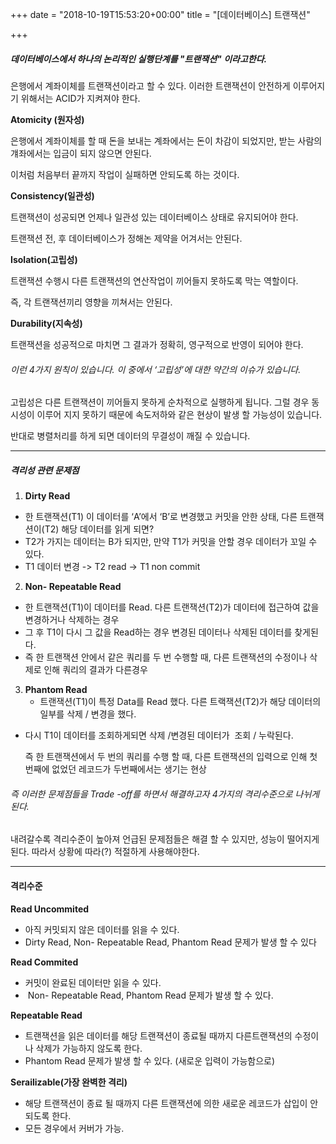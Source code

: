 +++
date = "2018-10-19T15:53:20+00:00"
title = "[데이터베이스] 트랜잭션"

+++
##### **데이터베이스에서 하나의 논리적인 실행단계를 "트랜잭션" 이라고한다.**

은행에서 계좌이체를 트랜잭션이라고 할 수 있다. 이러한 트랜잭션이 안전하게 이루어지기 위해서는 ACID가 지켜져야 한다.

**Atomicity (원자성)**

은행에서 계좌이체를 할 때 돈을 보내는 계좌에서는 돈이 차감이 되었지만, 받는 사람의 걔좌에서는 입금이 되지 않으면 안된다.

이처럼 처음부터 끝까지 작업이 실패하면 안되도록 하는 것이다.

**Consistency(일관성)**

트랜잭션이 성공되면 언제나 일관성 있는 데이터베이스 상태로 유지되어야 한다. 

트랜잭션 전, 후 데이터베이스가 정해논 제약을 어겨서는 안된다.

**Isolation(고립성)**

트랜잭션 수행시 다른 트랜잭션의 연산작업이 끼어들지 못하도록 막는 역할이다. 

즉, 각 트랜잭션끼리 영향을 끼쳐서는 안된다.

**Durability(지속성)**

트랜잭션을 성공적으로 마치면 그 결과가 정확히, 영구적으로 반영이 되어야 한다.

###### 이런 4가지 원칙이 있습니다. 이 중에서 ‘고립성’에 대한 약간의 이슈가 있습니다.

고립성은 다른 트랜잭션이 끼어들지 못하게 순차적으로 실행하게 됩니다. 그럴 경우 동시성이 이루어 지지 못하기 때문에 속도저하와 같은 현상이 발생 할 가능성이 있습니다.

반대로 병렬처리를 하게 되면 데이터의 무결성이 깨질 수 있습니다.

***

##### **격리성 관련 문제점**

1. **Dirty Read**

* 한 트랜잭션(T1) 이 데이터를 ‘A’에서 ‘B’로 변경했고 커밋을 안한 상태, 다른 트랜잭션이(T2) 해당 데이터를 읽게 되면?
* T2가 가지는 데이터는 B가 되지만, 만약 T1가 커밋을 안할 경우 데이터가 꼬일 수 있다.
* T1 데이터 변경 -> T2 read -> T1 non commit

2. **Non- Repeatable Read**

* 한 트랜잭션(T1)이 데이터를 Read. 다른 트랜잭션(T2)가 데이터에 접근하여 값을 변경하거나 삭제하는 경우
* 그 후 T1이 다시 그 값을 Read하는 경우 변경된 데이터나 삭제된 데이터를 찾게된다.
* 즉 한 트랜잭션 안에서 같은 쿼리를 두 번 수행할 때, 다른 트랜잭션의 수정이나 삭제로 인해 쿼리의 결과가 다른경우

3. **Phantom Read**
   * 트랜잭션(T1)이 특정 Data를 Read 했다. 다른 트랙잭션(T2)가 해당 데이터의 일부를 삭제 / 변경을 했다.

* 다시 T1이 데이터를 조회하게되면 삭제 /변경된 데이터가  조회 / 누락된다.

  즉 한 트랜잭션에서 두 번의 쿼리를 수행 할 때, 다른 트랜잭션의 입력으로 인해 첫 번째에 없었던 레코드가 두번째에서는 생기는 현상

###### 즉 이러한 문제점들을 Trade -off를 하면서 해결하고자 4가지의 격리수준으로 나뉘게 된다.

내려갈수록 격리수준이 높아져 언급된 문제점들은 해결 할 수 있지만, 성능이 떨어지게 된다. 따라서 상황에 따라(?) 적절하게 사용해야한다.

***

#### **격리수준**

**Read Uncommited**

* 아직 커밋되지 않은 데이터를 읽을 수 있다. 
* Dirty Read, Non- Repeatable Read, Phantom Read 문제가 발생 할 수 있다

 **Read Commited**

* 커밋이 완료된 데이터만 읽을 수 있다. 
*  Non- Repeatable Read, Phantom Read 문제가 발생 할 수 있다. 

**Repeatable Read**

* 트랜잭션을 읽은 데이터를 해당 트랜잭션이 종료될 때까지 다른트랜잭션의 수정이나 삭제가 가능하지 않도록 한다. 
* Phantom Read 문제가 발생 할 수 있다. (새로운 입력이 가능함으로) 

**Serailizable(가장 완벽한 격리)** 

* 해당 트랜잭션이 종료 될 때까지 다른 트랜잭션에 의한 새로운 레코드가 삽입이 안되도록 한다. 
* 모든 경우에서 커버가 가능. 